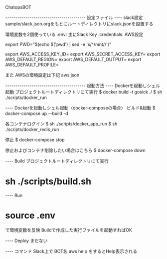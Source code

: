 ChatopsBOT

---------------------------------------- 設定ファイル
---- slack設定
sample/slack.json.orgをもとにルートディレクトリにslack.jsonを設置する


環境変数を2個使っている
.env: 主にSlack Key
.credentials: AWS設定

export PWD="$(echo $('pwd') | sed -e 's/^\/mnt//')"

export AWS_ACCESS_KEY_ID=
export AWS_SECRET_ACCESS_KEY=
export AWS_DEFAULT_REGION=
export AWS_DEFAULT_OUTPUT=
export AWS_DEFAULT_PROFILE=


また AWSの環境設定は下記
aws.json

---------------------------------------- 起動方法
---- Dockerを起動しシェル起動
プロジェクトルートディレクトリにて実行
$ docker build -t gosick ./
$ sh ./scripts/docker_run

---- Dockerを起動しシェル起動（docker-composeの場合）
ビルド&起動
$ docker-compose up --build -d

各コンテナログイン
$ sh ./scripts/docker_app_run
$ sh ./scripts/docker_redis_run

停止
$ docker-compose stop

停止およびコンテナ削除したい場合はこちら
$ docker-compose down

---- Build
プロジェクトルートディレクトリにて実行
# sh ./scripts/build.sh

---- Run
# source .env
で環境変数を反映
Buildで作成した実行ファイルを起動すればOK




---- Deploy
まだない




---- コマンド
Slack上で 
BOT名 aws help
をするとHelp表示される